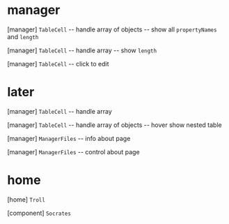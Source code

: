 # manager

[manager] `TableCell` -- handle array of objects -- show all `propertyNames` and `length`

[manager] `TableCell` -- handle array -- show `length`

[manager] `TableCell` -- click to edit

# later

[manager] `TableCell` -- handle array

[manager] `TableCell` -- handle array of objects -- hover show nested table

[manager] `ManagerFiles` -- info about page

[manager] `ManagerFiles` -- control about page

# home

[home] `Troll`

[component] `Socrates`
